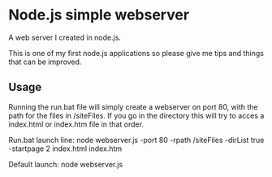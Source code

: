 # Node.js simple webserver

A web server I created in node.js.

This is one of my first node.js applications so please give me tips and things that can be improved.

## Usage

Running the run.bat file will simply create a webserver on port 80, with the path for the files in /siteFiles. If you go in the directory this will try to acces a index.html or index.htm file in that order.

Run.bat launch line:
  node webserver.js -port 80 -rpath /siteFiles -dirList true -startpage 2 index.html index.htm
  
Default launch:
  node webserver.js
